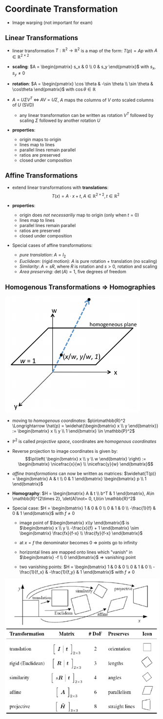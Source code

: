 # Coordinate Transformation

* Image warping (not important for exam)

## Linear Transformations

* linear transformation $T: \mathbb{R}^2 \to \mathbb{R}^2$ is a map of the form: $T(p) = Ap$ with $A\in\mathbb{R}^{2\times 2}$
* **scaling**: $A = \begin{pmatrix} s_x & 0 \\ 0 & s_y \end{pmatrix}$ with $s_x, s_y \not= 0$
* **rotation**: $A = \begin{pmatrix} \cos \theta & -\sin \theta \\ \sin \theta & \cos\theta \end{pmatrix}$ with $\cos \theta \in \mathbb{R}$

* $A=U\Sigma V^T \;\Leftrightarrow\; AV = U\Sigma$, $A$ maps the columns of $V$ onto scaled columns of $U$ (SVD)

    * any linear transformation can be written as rotation $V^T$ followed by scaling $\Sigma$ followed by another rotation $U$

* **properties**:

    * origin maps to origin
    * lines map to lines
    * parallel lines remain parallel
    * ratios are preserved
    * closed under composition

## Affine Transformations

* extend linear transformations with **translations**: $$T(x) = A\cdot x + t, \; A\in\mathbb{R}^{2\times2}, t\in\mathbb{R}^2$$
* **properties**:

    * origin does _not necessariliy_ map to origin (only when $t=0$)
    * lines map to lines
    * parallel lines remain parallel
    * ratios are preserved
    * closed under composition
    
* Special cases of affine transformations:

    * _pure translation_: $A=I_2$
    * _Euclidean_: (rigid motion): $A$ is pure rotation + translation (no scaling)
    * _Similarity_: $A = sR$, where $R$ is rotation and $s>0$, rotation and scaling
    * _Area preserving_: $\det(A) = 1$, five degrees of freedom 

## Homogenous Transformations => Homographies

![Homogenous Coordinates](images/homogenousCoordinates.png)

* moving to _homogenous coordinates_: $p\in\mathbb{R}^2 \Longrightarrow \hat{p} = \widehat{\begin{bmatrix} x \\ y \end{bmatrix}} := \begin{bmatrix} x \\ y \\ 1 \end{bmatrix} \in \mathbb{P}^2$
* $\mathbb{P}^2$ is called _projective space_, coordinates are _homogenous coordinates_
* Reverse projection to image coordinates is given by: $$\pi\left( \begin{bmatrix} x \\ y \\ w \end{bmatrix} \right) := \begin{bmatrix} \nicefrac{x}{w} \\ \nicefrac{y}{w} \end{bmatrix}$$
* _affine transformations_ can now be written as matrices: $\widehat{T(p)} = \begin{bmatrix} A & t \\ 0 & 1 \end{bmatrix} \begin{bmatrix} p \\ 1 \end{bmatrix}$

* **Homography**: $H = \begin{bmatrix} A & t \\ b^T & 1 \end{bmatrix}, A\in \mathbb{R}^{2\times 2}, \det(A)\not= 0, t,b\in \mathbb{R}^2$

* Special case: $H = \begin{bmatrix} 1 & 0 & 0 \\ 0 & 1 & 0 \\ -\frac{1}{f} & 0 & 1 \end{bmatrix}$ with $f\not=0$

    * image point of $\begin{bmatrix} x\\y \end{bmatrix}$ is $\begin{bmatrix} x \\ y \\ -\frac{x}{f} + 1 \end{bmatrix} \sim \begin{bmatrix} \frac{fx}{f-x} \\ \frac{fy}{f-x} \end{bmatrix}$
    * at $x=f$ the denominator becomes $0$ => points go to infinity

    * horizontal lines are mapped onto lines which "vanish" in $\begin{bmatrix} -f \\ 0 \end{bmatrix}$ => vanishing point
    * two vanishing points: $H = \begin{bmatrix} 1 & 0 & 0 \\ 0 & 1 & 0 \\ -\frac{1}{f_x} & -\frac{1}{f_y} & 1 \end{bmatrix}$ with $f\not=0$
    
![Coordinate Transformations](images/coordinateTransformations.png)









